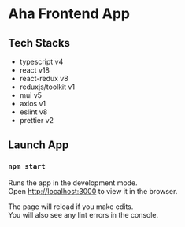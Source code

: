 # Aha Frontend App

## Tech Stacks

- typescript v4
- react v18
- react-redux v8
- reduxjs/toolkit v1
- mui v5
- axios v1
- eslint v8
- prettier v2

## Launch App

### `npm start`

Runs the app in the development mode.\
Open [http://localhost:3000](http://localhost:3000) to view it in the browser.

The page will reload if you make edits.\
You will also see any lint errors in the console.
